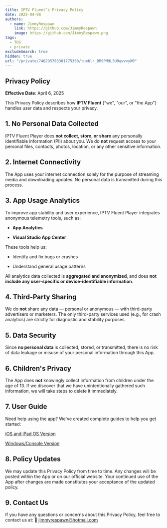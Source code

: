 ```yaml
---
title: IPTV Fluent’s Privacy Policy
date: 2025-04-06
authors:
  - name: JimmyRespawn
    link: https://github.com/JimmyRespawn
    image: https://github.com/JimmyRespawn.png
tags:
  - TOS
  - private
excludeSearch: true
hidden: true
url: "/private/746295783301775360/tumblr_BMSPM9L3U9qwvvyW0"
---
```


## Privacy Policy

**Effective Date**: April 6, 2025

This Privacy Policy describes how **IPTV Fluent** ("we", "our", or "the App") handles user data and respects your privacy.

## 1. No Personal Data Collected

IPTV Fluent Player does **not collect, store, or share** any personally identifiable information (PII) about you.
We do **not** request access to your personal files, contacts, photos, location, or any other sensitive information.

## 2. Internet Connectivity

The App uses your internet connection solely for the purpose of streaming media and downloading updates. No personal data is transmitted during this process.

## 3. App Usage Analytics

To improve app stability and user experience, IPTV Fluent Player integrates anonymous telemetry tools, such as:

- **App Analytics**

- **Visual Studio App Center**

These tools help us:

- Identify and fix bugs or crashes

- Understand general usage patterns

All analytics data collected is **aggregated and anonymized**, and does **not include any user-specific or device-identifiable information**.

## 4. Third-Party Sharing

We do **not** share any data — personal or anonymous — with third-party advertisers or marketers. The only third-party services used (e.g., for crash analytics) are strictly for diagnostic and stability purposes.

## 5. Data Security

Since **no personal data** is collected, stored, or transmitted, there is no risk of data leakage or misuse of your personal information through this App.

## 6. Children's Privacy

The App does **not** knowingly collect information from children under the age of 13. If we discover that we have unintentionally gathered such information, we will take steps to delete it immediately.

## 7. User Guide

Need help using the app? We've created complete guides to help you get started:

[iOS and iPad OS Version](/docs/iptvios/)

[Windows/Console Version](/docs/iptv/)

## 8. Policy Updates

We may update this Privacy Policy from time to time. Any changes will be posted within the App or on our official website. Your continued use of the App after changes are made constitutes your acceptance of the updated policy.

## 9. Contact Us

If you have any questions or concerns about this Privacy Policy, feel free to contact us at: 📧 jimmyrespawn@hotmail.com